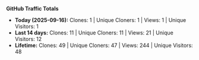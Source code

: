 
**GitHub Traffic Totals**

- **Today (2025-09-16):** Clones: 1 | Unique Cloners: 1 | Views: 1 | Unique Visitors: 1
- **Last 14 days:** Clones: 11 | Unique Cloners: 11 | Views: 21 | Unique Visitors: 12
- **Lifetime:** Clones: 49 | Unique Cloners: 47 | Views: 244 | Unique Visitors: 48
